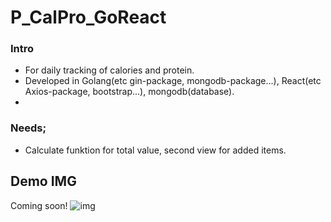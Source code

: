 # P_CalPro_GoReact

### Intro
- For daily tracking of calories and protein.
- Developed in Golang(etc gin-package, mongodb-package...), React(etc Axios-package, bootstrap...), mongodb(database).
- 

### Needs;
- Calculate funktion for total value, second view for added items.

## Demo IMG
Coming soon!
![img](img.png)


